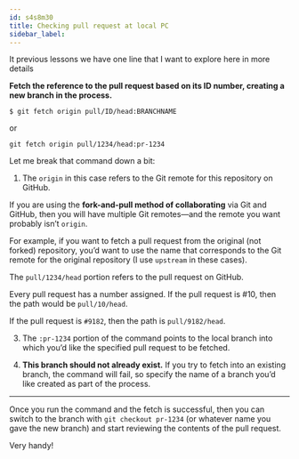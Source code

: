 ```yaml
---
id: s4s8m30
title: Checking pull request at local PC
sidebar_label:
---
```


It previous lessons we have one line that I want to explore here in more details

**Fetch the reference to the pull request based on its ID number, creating a new branch in the process.**

`$ git fetch origin pull/ID/head:BRANCHNAME`

or

`git fetch origin pull/1234/head:pr-1234`


Let me break that command down a bit:

1. The `origin` in this case refers to the Git remote
for this repository on GitHub.

If you are using the
**fork-and-pull method of collaborating**
via Git and GitHub,
then you will have multiple Git remotes—and
the remote you want probably isn’t `origin`.

For example, if you want to fetch a pull request
 from the original (not forked) repository,
 you’d want to use the name that corresponds
 to the Git remote for the original repository
 (I use `upstream` in these cases).

The `pull/1234/head` portion refers to the pull request
 on GitHub.

Every pull request has a number assigned.
If the pull request is #10, then the path would be `pull/10/head`.

If the pull request is `#9182`, then the path is `pull/9182/head`.

3. The `:pr-1234` portion of the command points to the
local branch into which you’d like the specified pull request
 to be fetched.

 4. **This branch should not already exist.**
 If you try to fetch into an existing branch,
 the command will fail, so specify the name of a
 branch you’d like created as part of the process.

---

Once you run the command and the fetch is successful,
then you can switch to the branch with
`git checkout pr-1234` (or whatever name you gave the new branch)
and start reviewing the contents of the pull request.

Very handy!
